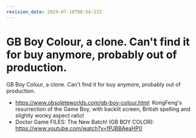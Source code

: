 ```yaml
---
revision_date: 2024-07-18T08:54:23Z
---
```

# GB Boy Colour, a clone. Can't find it for buy anymore, probably out of production.
GB Boy Colour, a clone. Can't find it for buy anymore, probably out of production.
* https://www.obsoleteworlds.com/gb-boy-colour.html: KongFeng's resurrection of the Game Boy, with backlit screen, British spelling and slightly wonky aspect ratio!
* Doctor Game FILES: The New Batch! (GB BOY COLOR): https://www.youtube.com/watch?v=fPJBBAeaHP0